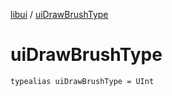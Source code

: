 [libui](index.md) / [uiDrawBrushType](./ui-draw-brush-type.md)

# uiDrawBrushType

`typealias uiDrawBrushType = UInt`
